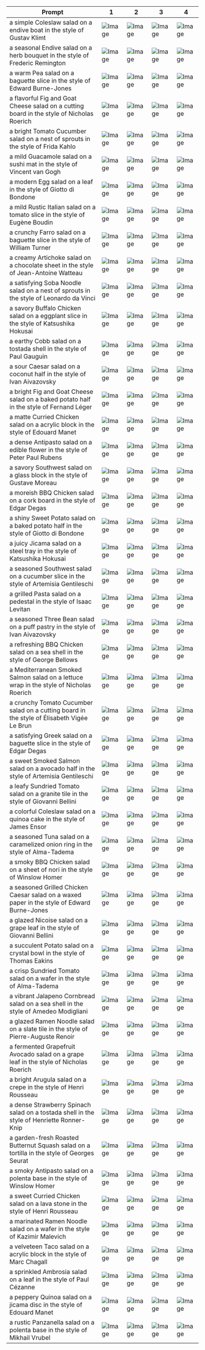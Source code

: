 | Prompt | 1 | 2 | 3 | 4 |
|-|-|-|-|-|
| a simple Coleslaw salad on a endive boat in the style of Gustav Klimt | ![Image](https://salad-benchmark-public-assets.s3.us-east-2.amazonaws.com/sdxl/a846d1b7-1a86-444f-9194-dfe4240762d0-0.jpg) | ![Image](https://salad-benchmark-public-assets.s3.us-east-2.amazonaws.com/sdxl/a846d1b7-1a86-444f-9194-dfe4240762d0-1.jpg) | ![Image](https://salad-benchmark-public-assets.s3.us-east-2.amazonaws.com/sdxl/a846d1b7-1a86-444f-9194-dfe4240762d0-2.jpg) | ![Image](https://salad-benchmark-public-assets.s3.us-east-2.amazonaws.com/sdxl/a846d1b7-1a86-444f-9194-dfe4240762d0-3.jpg) |
| a seasonal Endive salad on a herb bouquet in the style of Frederic Remington | ![Image](https://salad-benchmark-public-assets.s3.us-east-2.amazonaws.com/sdxl/09146f90-bbc5-4cf9-bad2-0154a5163276-0.jpg) | ![Image](https://salad-benchmark-public-assets.s3.us-east-2.amazonaws.com/sdxl/09146f90-bbc5-4cf9-bad2-0154a5163276-1.jpg) | ![Image](https://salad-benchmark-public-assets.s3.us-east-2.amazonaws.com/sdxl/09146f90-bbc5-4cf9-bad2-0154a5163276-2.jpg) | ![Image](https://salad-benchmark-public-assets.s3.us-east-2.amazonaws.com/sdxl/09146f90-bbc5-4cf9-bad2-0154a5163276-3.jpg) |
| a warm Pea salad on a baguette slice in the style of Edward Burne-Jones | ![Image](https://salad-benchmark-public-assets.s3.us-east-2.amazonaws.com/sdxl/bbe3e2ad-158a-44c6-a68d-217810a65d69-0.jpg) | ![Image](https://salad-benchmark-public-assets.s3.us-east-2.amazonaws.com/sdxl/bbe3e2ad-158a-44c6-a68d-217810a65d69-1.jpg) | ![Image](https://salad-benchmark-public-assets.s3.us-east-2.amazonaws.com/sdxl/bbe3e2ad-158a-44c6-a68d-217810a65d69-2.jpg) | ![Image](https://salad-benchmark-public-assets.s3.us-east-2.amazonaws.com/sdxl/bbe3e2ad-158a-44c6-a68d-217810a65d69-3.jpg) |
| a flavorful Fig and Goat Cheese salad on a cutting board in the style of Nicholas Roerich | ![Image](https://salad-benchmark-public-assets.s3.us-east-2.amazonaws.com/sdxl/a432ea51-11e9-4ae5-ad69-087f0e078c26-0.jpg) | ![Image](https://salad-benchmark-public-assets.s3.us-east-2.amazonaws.com/sdxl/a432ea51-11e9-4ae5-ad69-087f0e078c26-1.jpg) | ![Image](https://salad-benchmark-public-assets.s3.us-east-2.amazonaws.com/sdxl/a432ea51-11e9-4ae5-ad69-087f0e078c26-2.jpg) | ![Image](https://salad-benchmark-public-assets.s3.us-east-2.amazonaws.com/sdxl/a432ea51-11e9-4ae5-ad69-087f0e078c26-3.jpg) |
| a bright Tomato Cucumber salad on a nest of sprouts in the style of Frida Kahlo | ![Image](https://salad-benchmark-public-assets.s3.us-east-2.amazonaws.com/sdxl/052a37bd-e87a-442c-a835-4bf389386489-0.jpg) | ![Image](https://salad-benchmark-public-assets.s3.us-east-2.amazonaws.com/sdxl/052a37bd-e87a-442c-a835-4bf389386489-1.jpg) | ![Image](https://salad-benchmark-public-assets.s3.us-east-2.amazonaws.com/sdxl/052a37bd-e87a-442c-a835-4bf389386489-2.jpg) | ![Image](https://salad-benchmark-public-assets.s3.us-east-2.amazonaws.com/sdxl/052a37bd-e87a-442c-a835-4bf389386489-3.jpg) |
| a mild Guacamole salad on a sushi mat in the style of Vincent van Gogh | ![Image](https://salad-benchmark-public-assets.s3.us-east-2.amazonaws.com/sdxl/b687066e-e2d6-4820-9f4b-42e43c50b2b4-0.jpg) | ![Image](https://salad-benchmark-public-assets.s3.us-east-2.amazonaws.com/sdxl/b687066e-e2d6-4820-9f4b-42e43c50b2b4-1.jpg) | ![Image](https://salad-benchmark-public-assets.s3.us-east-2.amazonaws.com/sdxl/b687066e-e2d6-4820-9f4b-42e43c50b2b4-2.jpg) | ![Image](https://salad-benchmark-public-assets.s3.us-east-2.amazonaws.com/sdxl/b687066e-e2d6-4820-9f4b-42e43c50b2b4-3.jpg) |
| a modern Egg salad on a leaf in the style of Giotto di Bondone | ![Image](https://salad-benchmark-public-assets.s3.us-east-2.amazonaws.com/sdxl/ab5737f5-1809-41f4-9827-f82b69687804-0.jpg) | ![Image](https://salad-benchmark-public-assets.s3.us-east-2.amazonaws.com/sdxl/ab5737f5-1809-41f4-9827-f82b69687804-1.jpg) | ![Image](https://salad-benchmark-public-assets.s3.us-east-2.amazonaws.com/sdxl/ab5737f5-1809-41f4-9827-f82b69687804-2.jpg) | ![Image](https://salad-benchmark-public-assets.s3.us-east-2.amazonaws.com/sdxl/ab5737f5-1809-41f4-9827-f82b69687804-3.jpg) |
| a mild Rustic Italian salad on a tomato slice in the style of Eugène Boudin | ![Image](https://salad-benchmark-public-assets.s3.us-east-2.amazonaws.com/sdxl/b9014398-7f84-4b6a-be4a-6cfbe0dc5d4a-0.jpg) | ![Image](https://salad-benchmark-public-assets.s3.us-east-2.amazonaws.com/sdxl/b9014398-7f84-4b6a-be4a-6cfbe0dc5d4a-1.jpg) | ![Image](https://salad-benchmark-public-assets.s3.us-east-2.amazonaws.com/sdxl/b9014398-7f84-4b6a-be4a-6cfbe0dc5d4a-2.jpg) | ![Image](https://salad-benchmark-public-assets.s3.us-east-2.amazonaws.com/sdxl/b9014398-7f84-4b6a-be4a-6cfbe0dc5d4a-3.jpg) |
| a crunchy Farro salad on a baguette slice in the style of William Turner | ![Image](https://salad-benchmark-public-assets.s3.us-east-2.amazonaws.com/sdxl/efe8e291-b849-49b1-aef4-ec87c28f8a21-0.jpg) | ![Image](https://salad-benchmark-public-assets.s3.us-east-2.amazonaws.com/sdxl/efe8e291-b849-49b1-aef4-ec87c28f8a21-1.jpg) | ![Image](https://salad-benchmark-public-assets.s3.us-east-2.amazonaws.com/sdxl/efe8e291-b849-49b1-aef4-ec87c28f8a21-2.jpg) | ![Image](https://salad-benchmark-public-assets.s3.us-east-2.amazonaws.com/sdxl/efe8e291-b849-49b1-aef4-ec87c28f8a21-3.jpg) |
| a creamy Artichoke salad on a chocolate sheet in the style of Jean-Antoine Watteau | ![Image](https://salad-benchmark-public-assets.s3.us-east-2.amazonaws.com/sdxl/e92ee90d-0fec-4b5d-8a68-859e691170cf-0.jpg) | ![Image](https://salad-benchmark-public-assets.s3.us-east-2.amazonaws.com/sdxl/e92ee90d-0fec-4b5d-8a68-859e691170cf-1.jpg) | ![Image](https://salad-benchmark-public-assets.s3.us-east-2.amazonaws.com/sdxl/e92ee90d-0fec-4b5d-8a68-859e691170cf-2.jpg) | ![Image](https://salad-benchmark-public-assets.s3.us-east-2.amazonaws.com/sdxl/e92ee90d-0fec-4b5d-8a68-859e691170cf-3.jpg) |
| a satisfying Soba Noodle salad on a nest of sprouts in the style of Leonardo da Vinci | ![Image](https://salad-benchmark-public-assets.s3.us-east-2.amazonaws.com/sdxl/3feab594-6d16-4f8c-bfc1-490730ff22f7-0.jpg) | ![Image](https://salad-benchmark-public-assets.s3.us-east-2.amazonaws.com/sdxl/3feab594-6d16-4f8c-bfc1-490730ff22f7-1.jpg) | ![Image](https://salad-benchmark-public-assets.s3.us-east-2.amazonaws.com/sdxl/3feab594-6d16-4f8c-bfc1-490730ff22f7-2.jpg) | ![Image](https://salad-benchmark-public-assets.s3.us-east-2.amazonaws.com/sdxl/3feab594-6d16-4f8c-bfc1-490730ff22f7-3.jpg) |
| a savory Buffalo Chicken salad on a eggplant slice in the style of Katsushika Hokusai | ![Image](https://salad-benchmark-public-assets.s3.us-east-2.amazonaws.com/sdxl/7fde077e-ed4c-4906-a8cd-7205d4023532-0.jpg) | ![Image](https://salad-benchmark-public-assets.s3.us-east-2.amazonaws.com/sdxl/7fde077e-ed4c-4906-a8cd-7205d4023532-1.jpg) | ![Image](https://salad-benchmark-public-assets.s3.us-east-2.amazonaws.com/sdxl/7fde077e-ed4c-4906-a8cd-7205d4023532-2.jpg) | ![Image](https://salad-benchmark-public-assets.s3.us-east-2.amazonaws.com/sdxl/7fde077e-ed4c-4906-a8cd-7205d4023532-3.jpg) |
| a earthy Cobb salad on a tostada shell in the style of Paul Gauguin | ![Image](https://salad-benchmark-public-assets.s3.us-east-2.amazonaws.com/sdxl/6f551b98-f195-4843-915b-2a32672ccb02-0.jpg) | ![Image](https://salad-benchmark-public-assets.s3.us-east-2.amazonaws.com/sdxl/6f551b98-f195-4843-915b-2a32672ccb02-1.jpg) | ![Image](https://salad-benchmark-public-assets.s3.us-east-2.amazonaws.com/sdxl/6f551b98-f195-4843-915b-2a32672ccb02-2.jpg) | ![Image](https://salad-benchmark-public-assets.s3.us-east-2.amazonaws.com/sdxl/6f551b98-f195-4843-915b-2a32672ccb02-3.jpg) |
| a sour Caesar salad on a coconut half in the style of Ivan Aivazovsky | ![Image](https://salad-benchmark-public-assets.s3.us-east-2.amazonaws.com/sdxl/610ec96d-419f-4c8e-9f00-a5bcf4f0e4a3-0.jpg) | ![Image](https://salad-benchmark-public-assets.s3.us-east-2.amazonaws.com/sdxl/610ec96d-419f-4c8e-9f00-a5bcf4f0e4a3-1.jpg) | ![Image](https://salad-benchmark-public-assets.s3.us-east-2.amazonaws.com/sdxl/610ec96d-419f-4c8e-9f00-a5bcf4f0e4a3-2.jpg) | ![Image](https://salad-benchmark-public-assets.s3.us-east-2.amazonaws.com/sdxl/610ec96d-419f-4c8e-9f00-a5bcf4f0e4a3-3.jpg) |
| a bright Fig and Goat Cheese salad on a baked potato half in the style of Fernand Léger | ![Image](https://salad-benchmark-public-assets.s3.us-east-2.amazonaws.com/sdxl/d3e2caa2-5026-4250-9330-3008c95811cd-0.jpg) | ![Image](https://salad-benchmark-public-assets.s3.us-east-2.amazonaws.com/sdxl/d3e2caa2-5026-4250-9330-3008c95811cd-1.jpg) | ![Image](https://salad-benchmark-public-assets.s3.us-east-2.amazonaws.com/sdxl/d3e2caa2-5026-4250-9330-3008c95811cd-2.jpg) | ![Image](https://salad-benchmark-public-assets.s3.us-east-2.amazonaws.com/sdxl/d3e2caa2-5026-4250-9330-3008c95811cd-3.jpg) |
| a matte Curried Chicken salad on a acrylic block in the style of Edouard Manet | ![Image](https://salad-benchmark-public-assets.s3.us-east-2.amazonaws.com/sdxl/139fc430-e7df-4445-bfe7-ef8245483076-0.jpg) | ![Image](https://salad-benchmark-public-assets.s3.us-east-2.amazonaws.com/sdxl/139fc430-e7df-4445-bfe7-ef8245483076-1.jpg) | ![Image](https://salad-benchmark-public-assets.s3.us-east-2.amazonaws.com/sdxl/139fc430-e7df-4445-bfe7-ef8245483076-2.jpg) | ![Image](https://salad-benchmark-public-assets.s3.us-east-2.amazonaws.com/sdxl/139fc430-e7df-4445-bfe7-ef8245483076-3.jpg) |
| a dense Antipasto salad on a edible flower in the style of Peter Paul Rubens | ![Image](https://salad-benchmark-public-assets.s3.us-east-2.amazonaws.com/sdxl/53403260-32ab-4bd4-97cf-76b19cd12d59-0.jpg) | ![Image](https://salad-benchmark-public-assets.s3.us-east-2.amazonaws.com/sdxl/53403260-32ab-4bd4-97cf-76b19cd12d59-1.jpg) | ![Image](https://salad-benchmark-public-assets.s3.us-east-2.amazonaws.com/sdxl/53403260-32ab-4bd4-97cf-76b19cd12d59-2.jpg) | ![Image](https://salad-benchmark-public-assets.s3.us-east-2.amazonaws.com/sdxl/53403260-32ab-4bd4-97cf-76b19cd12d59-3.jpg) |
| a savory Southwest salad on a glass block in the style of Gustave Moreau | ![Image](https://salad-benchmark-public-assets.s3.us-east-2.amazonaws.com/sdxl/fe9e884e-d5f0-46c2-813c-0cf3872d6643-0.jpg) | ![Image](https://salad-benchmark-public-assets.s3.us-east-2.amazonaws.com/sdxl/fe9e884e-d5f0-46c2-813c-0cf3872d6643-1.jpg) | ![Image](https://salad-benchmark-public-assets.s3.us-east-2.amazonaws.com/sdxl/fe9e884e-d5f0-46c2-813c-0cf3872d6643-2.jpg) | ![Image](https://salad-benchmark-public-assets.s3.us-east-2.amazonaws.com/sdxl/fe9e884e-d5f0-46c2-813c-0cf3872d6643-3.jpg) |
| a moreish BBQ Chicken salad on a cork board in the style of Edgar Degas | ![Image](https://salad-benchmark-public-assets.s3.us-east-2.amazonaws.com/sdxl/6d81cebc-8781-48ef-aacd-01f13a17ab2c-0.jpg) | ![Image](https://salad-benchmark-public-assets.s3.us-east-2.amazonaws.com/sdxl/6d81cebc-8781-48ef-aacd-01f13a17ab2c-1.jpg) | ![Image](https://salad-benchmark-public-assets.s3.us-east-2.amazonaws.com/sdxl/6d81cebc-8781-48ef-aacd-01f13a17ab2c-2.jpg) | ![Image](https://salad-benchmark-public-assets.s3.us-east-2.amazonaws.com/sdxl/6d81cebc-8781-48ef-aacd-01f13a17ab2c-3.jpg) |
| a shiny Sweet Potato salad on a baked potato half in the style of Giotto di Bondone | ![Image](https://salad-benchmark-public-assets.s3.us-east-2.amazonaws.com/sdxl/22312c0b-57c1-475d-b1a2-109ba576358b-0.jpg) | ![Image](https://salad-benchmark-public-assets.s3.us-east-2.amazonaws.com/sdxl/22312c0b-57c1-475d-b1a2-109ba576358b-1.jpg) | ![Image](https://salad-benchmark-public-assets.s3.us-east-2.amazonaws.com/sdxl/22312c0b-57c1-475d-b1a2-109ba576358b-2.jpg) | ![Image](https://salad-benchmark-public-assets.s3.us-east-2.amazonaws.com/sdxl/22312c0b-57c1-475d-b1a2-109ba576358b-3.jpg) |
| a juicy Jicama salad on a steel tray in the style of Katsushika Hokusai | ![Image](https://salad-benchmark-public-assets.s3.us-east-2.amazonaws.com/sdxl/167be360-1d3f-4cee-8713-8a029112c24f-0.jpg) | ![Image](https://salad-benchmark-public-assets.s3.us-east-2.amazonaws.com/sdxl/167be360-1d3f-4cee-8713-8a029112c24f-1.jpg) | ![Image](https://salad-benchmark-public-assets.s3.us-east-2.amazonaws.com/sdxl/167be360-1d3f-4cee-8713-8a029112c24f-2.jpg) | ![Image](https://salad-benchmark-public-assets.s3.us-east-2.amazonaws.com/sdxl/167be360-1d3f-4cee-8713-8a029112c24f-3.jpg) |
| a seasoned Southwest salad on a cucumber slice in the style of Artemisia Gentileschi | ![Image](https://salad-benchmark-public-assets.s3.us-east-2.amazonaws.com/sdxl/5e6713ac-3f0a-4661-942f-cdc27baaab8e-0.jpg) | ![Image](https://salad-benchmark-public-assets.s3.us-east-2.amazonaws.com/sdxl/5e6713ac-3f0a-4661-942f-cdc27baaab8e-1.jpg) | ![Image](https://salad-benchmark-public-assets.s3.us-east-2.amazonaws.com/sdxl/5e6713ac-3f0a-4661-942f-cdc27baaab8e-2.jpg) | ![Image](https://salad-benchmark-public-assets.s3.us-east-2.amazonaws.com/sdxl/5e6713ac-3f0a-4661-942f-cdc27baaab8e-3.jpg) |
| a grilled Pasta salad on a pedestal in the style of Isaac Levitan | ![Image](https://salad-benchmark-public-assets.s3.us-east-2.amazonaws.com/sdxl/c058fb58-d0c3-4fc7-a924-97bea527e6e2-0.jpg) | ![Image](https://salad-benchmark-public-assets.s3.us-east-2.amazonaws.com/sdxl/c058fb58-d0c3-4fc7-a924-97bea527e6e2-1.jpg) | ![Image](https://salad-benchmark-public-assets.s3.us-east-2.amazonaws.com/sdxl/c058fb58-d0c3-4fc7-a924-97bea527e6e2-2.jpg) | ![Image](https://salad-benchmark-public-assets.s3.us-east-2.amazonaws.com/sdxl/c058fb58-d0c3-4fc7-a924-97bea527e6e2-3.jpg) |
| a seasoned Three Bean salad on a puff pastry in the style of Ivan Aivazovsky | ![Image](https://salad-benchmark-public-assets.s3.us-east-2.amazonaws.com/sdxl/6c902ba1-5f15-45c9-b60e-c30d34357a82-0.jpg) | ![Image](https://salad-benchmark-public-assets.s3.us-east-2.amazonaws.com/sdxl/6c902ba1-5f15-45c9-b60e-c30d34357a82-1.jpg) | ![Image](https://salad-benchmark-public-assets.s3.us-east-2.amazonaws.com/sdxl/6c902ba1-5f15-45c9-b60e-c30d34357a82-2.jpg) | ![Image](https://salad-benchmark-public-assets.s3.us-east-2.amazonaws.com/sdxl/6c902ba1-5f15-45c9-b60e-c30d34357a82-3.jpg) |
| a refreshing BBQ Chicken salad on a sea shell in the style of George Bellows | ![Image](https://salad-benchmark-public-assets.s3.us-east-2.amazonaws.com/sdxl/42fda6c0-50cd-449c-ad8b-d9b55efd44d5-0.jpg) | ![Image](https://salad-benchmark-public-assets.s3.us-east-2.amazonaws.com/sdxl/42fda6c0-50cd-449c-ad8b-d9b55efd44d5-1.jpg) | ![Image](https://salad-benchmark-public-assets.s3.us-east-2.amazonaws.com/sdxl/42fda6c0-50cd-449c-ad8b-d9b55efd44d5-2.jpg) | ![Image](https://salad-benchmark-public-assets.s3.us-east-2.amazonaws.com/sdxl/42fda6c0-50cd-449c-ad8b-d9b55efd44d5-3.jpg) |
| a Mediterranean Smoked Salmon salad on a lettuce wrap in the style of Nicholas Roerich | ![Image](https://salad-benchmark-public-assets.s3.us-east-2.amazonaws.com/sdxl/d771213e-057d-41cb-b551-7fd75d26b292-0.jpg) | ![Image](https://salad-benchmark-public-assets.s3.us-east-2.amazonaws.com/sdxl/d771213e-057d-41cb-b551-7fd75d26b292-1.jpg) | ![Image](https://salad-benchmark-public-assets.s3.us-east-2.amazonaws.com/sdxl/d771213e-057d-41cb-b551-7fd75d26b292-2.jpg) | ![Image](https://salad-benchmark-public-assets.s3.us-east-2.amazonaws.com/sdxl/d771213e-057d-41cb-b551-7fd75d26b292-3.jpg) |
| a crunchy Tomato Cucumber salad on a cutting board in the style of Élisabeth Vigée Le Brun | ![Image](https://salad-benchmark-public-assets.s3.us-east-2.amazonaws.com/sdxl/9337c95d-54c6-467d-9e43-e20e166a1f41-0.jpg) | ![Image](https://salad-benchmark-public-assets.s3.us-east-2.amazonaws.com/sdxl/9337c95d-54c6-467d-9e43-e20e166a1f41-1.jpg) | ![Image](https://salad-benchmark-public-assets.s3.us-east-2.amazonaws.com/sdxl/9337c95d-54c6-467d-9e43-e20e166a1f41-2.jpg) | ![Image](https://salad-benchmark-public-assets.s3.us-east-2.amazonaws.com/sdxl/9337c95d-54c6-467d-9e43-e20e166a1f41-3.jpg) |
| a satisfying Greek salad on a baguette slice in the style of Edgar Degas | ![Image](https://salad-benchmark-public-assets.s3.us-east-2.amazonaws.com/sdxl/daa1f983-7538-4b41-97c7-9b359573c87c-0.jpg) | ![Image](https://salad-benchmark-public-assets.s3.us-east-2.amazonaws.com/sdxl/daa1f983-7538-4b41-97c7-9b359573c87c-1.jpg) | ![Image](https://salad-benchmark-public-assets.s3.us-east-2.amazonaws.com/sdxl/daa1f983-7538-4b41-97c7-9b359573c87c-2.jpg) | ![Image](https://salad-benchmark-public-assets.s3.us-east-2.amazonaws.com/sdxl/daa1f983-7538-4b41-97c7-9b359573c87c-3.jpg) |
| a sweet Smoked Salmon salad on a avocado half in the style of Artemisia Gentileschi | ![Image](https://salad-benchmark-public-assets.s3.us-east-2.amazonaws.com/sdxl/342cd38f-2c72-4dd9-aea9-9fa479aa0d33-0.jpg) | ![Image](https://salad-benchmark-public-assets.s3.us-east-2.amazonaws.com/sdxl/342cd38f-2c72-4dd9-aea9-9fa479aa0d33-1.jpg) | ![Image](https://salad-benchmark-public-assets.s3.us-east-2.amazonaws.com/sdxl/342cd38f-2c72-4dd9-aea9-9fa479aa0d33-2.jpg) | ![Image](https://salad-benchmark-public-assets.s3.us-east-2.amazonaws.com/sdxl/342cd38f-2c72-4dd9-aea9-9fa479aa0d33-3.jpg) |
| a leafy Sundried Tomato salad on a granite tile in the style of Giovanni Bellini | ![Image](https://salad-benchmark-public-assets.s3.us-east-2.amazonaws.com/sdxl/97a0190b-e9dc-40a3-bef6-659f337d284e-0.jpg) | ![Image](https://salad-benchmark-public-assets.s3.us-east-2.amazonaws.com/sdxl/97a0190b-e9dc-40a3-bef6-659f337d284e-1.jpg) | ![Image](https://salad-benchmark-public-assets.s3.us-east-2.amazonaws.com/sdxl/97a0190b-e9dc-40a3-bef6-659f337d284e-2.jpg) | ![Image](https://salad-benchmark-public-assets.s3.us-east-2.amazonaws.com/sdxl/97a0190b-e9dc-40a3-bef6-659f337d284e-3.jpg) |
| a colorful Coleslaw salad on a quinoa cake in the style of James Ensor | ![Image](https://salad-benchmark-public-assets.s3.us-east-2.amazonaws.com/sdxl/22ca8d26-edc2-4924-a696-77e615ead842-0.jpg) | ![Image](https://salad-benchmark-public-assets.s3.us-east-2.amazonaws.com/sdxl/22ca8d26-edc2-4924-a696-77e615ead842-1.jpg) | ![Image](https://salad-benchmark-public-assets.s3.us-east-2.amazonaws.com/sdxl/22ca8d26-edc2-4924-a696-77e615ead842-2.jpg) | ![Image](https://salad-benchmark-public-assets.s3.us-east-2.amazonaws.com/sdxl/22ca8d26-edc2-4924-a696-77e615ead842-3.jpg) |
| a seasoned Tuna salad on a caramelized onion ring in the style of Alma-Tadema | ![Image](https://salad-benchmark-public-assets.s3.us-east-2.amazonaws.com/sdxl/7caf442d-8b77-4243-bf6d-226214130307-0.jpg) | ![Image](https://salad-benchmark-public-assets.s3.us-east-2.amazonaws.com/sdxl/7caf442d-8b77-4243-bf6d-226214130307-1.jpg) | ![Image](https://salad-benchmark-public-assets.s3.us-east-2.amazonaws.com/sdxl/7caf442d-8b77-4243-bf6d-226214130307-2.jpg) | ![Image](https://salad-benchmark-public-assets.s3.us-east-2.amazonaws.com/sdxl/7caf442d-8b77-4243-bf6d-226214130307-3.jpg) |
| a smoky BBQ Chicken salad on a sheet of nori in the style of Winslow Homer | ![Image](https://salad-benchmark-public-assets.s3.us-east-2.amazonaws.com/sdxl/f0430973-5837-4136-a3a6-1ec5480e8245-0.jpg) | ![Image](https://salad-benchmark-public-assets.s3.us-east-2.amazonaws.com/sdxl/f0430973-5837-4136-a3a6-1ec5480e8245-1.jpg) | ![Image](https://salad-benchmark-public-assets.s3.us-east-2.amazonaws.com/sdxl/f0430973-5837-4136-a3a6-1ec5480e8245-2.jpg) | ![Image](https://salad-benchmark-public-assets.s3.us-east-2.amazonaws.com/sdxl/f0430973-5837-4136-a3a6-1ec5480e8245-3.jpg) |
| a seasoned Grilled Chicken Caesar salad on a waxed paper in the style of Edward Burne-Jones | ![Image](https://salad-benchmark-public-assets.s3.us-east-2.amazonaws.com/sdxl/0bcd8ef5-98f9-40f6-984e-431bd22c5f19-0.jpg) | ![Image](https://salad-benchmark-public-assets.s3.us-east-2.amazonaws.com/sdxl/0bcd8ef5-98f9-40f6-984e-431bd22c5f19-1.jpg) | ![Image](https://salad-benchmark-public-assets.s3.us-east-2.amazonaws.com/sdxl/0bcd8ef5-98f9-40f6-984e-431bd22c5f19-2.jpg) | ![Image](https://salad-benchmark-public-assets.s3.us-east-2.amazonaws.com/sdxl/0bcd8ef5-98f9-40f6-984e-431bd22c5f19-3.jpg) |
| a glazed Nicoise salad on a grape leaf in the style of Giovanni Bellini | ![Image](https://salad-benchmark-public-assets.s3.us-east-2.amazonaws.com/sdxl/4755689e-a2ab-40dc-8b24-91fe227b6f69-0.jpg) | ![Image](https://salad-benchmark-public-assets.s3.us-east-2.amazonaws.com/sdxl/4755689e-a2ab-40dc-8b24-91fe227b6f69-1.jpg) | ![Image](https://salad-benchmark-public-assets.s3.us-east-2.amazonaws.com/sdxl/4755689e-a2ab-40dc-8b24-91fe227b6f69-2.jpg) | ![Image](https://salad-benchmark-public-assets.s3.us-east-2.amazonaws.com/sdxl/4755689e-a2ab-40dc-8b24-91fe227b6f69-3.jpg) |
| a succulent Potato salad on a crystal bowl in the style of Thomas Eakins | ![Image](https://salad-benchmark-public-assets.s3.us-east-2.amazonaws.com/sdxl/8e8d7048-0bd7-404c-960e-94ec40d94af6-0.jpg) | ![Image](https://salad-benchmark-public-assets.s3.us-east-2.amazonaws.com/sdxl/8e8d7048-0bd7-404c-960e-94ec40d94af6-1.jpg) | ![Image](https://salad-benchmark-public-assets.s3.us-east-2.amazonaws.com/sdxl/8e8d7048-0bd7-404c-960e-94ec40d94af6-2.jpg) | ![Image](https://salad-benchmark-public-assets.s3.us-east-2.amazonaws.com/sdxl/8e8d7048-0bd7-404c-960e-94ec40d94af6-3.jpg) |
| a crisp Sundried Tomato salad on a wafer in the style of Alma-Tadema | ![Image](https://salad-benchmark-public-assets.s3.us-east-2.amazonaws.com/sdxl/3abadde0-62a4-45f1-8dec-d162e23d2015-0.jpg) | ![Image](https://salad-benchmark-public-assets.s3.us-east-2.amazonaws.com/sdxl/3abadde0-62a4-45f1-8dec-d162e23d2015-1.jpg) | ![Image](https://salad-benchmark-public-assets.s3.us-east-2.amazonaws.com/sdxl/3abadde0-62a4-45f1-8dec-d162e23d2015-2.jpg) | ![Image](https://salad-benchmark-public-assets.s3.us-east-2.amazonaws.com/sdxl/3abadde0-62a4-45f1-8dec-d162e23d2015-3.jpg) |
| a vibrant Jalapeno Cornbread salad on a sea shell in the style of Amedeo Modigliani | ![Image](https://salad-benchmark-public-assets.s3.us-east-2.amazonaws.com/sdxl/8eea2ec7-8a89-43aa-bfdd-b10cc98a6754-0.jpg) | ![Image](https://salad-benchmark-public-assets.s3.us-east-2.amazonaws.com/sdxl/8eea2ec7-8a89-43aa-bfdd-b10cc98a6754-1.jpg) | ![Image](https://salad-benchmark-public-assets.s3.us-east-2.amazonaws.com/sdxl/8eea2ec7-8a89-43aa-bfdd-b10cc98a6754-2.jpg) | ![Image](https://salad-benchmark-public-assets.s3.us-east-2.amazonaws.com/sdxl/8eea2ec7-8a89-43aa-bfdd-b10cc98a6754-3.jpg) |
| a glazed Ramen Noodle salad on a slate tile in the style of Pierre-Auguste Renoir | ![Image](https://salad-benchmark-public-assets.s3.us-east-2.amazonaws.com/sdxl/c715f3aa-94e0-4e51-b7b7-201f5fd3dca6-0.jpg) | ![Image](https://salad-benchmark-public-assets.s3.us-east-2.amazonaws.com/sdxl/c715f3aa-94e0-4e51-b7b7-201f5fd3dca6-1.jpg) | ![Image](https://salad-benchmark-public-assets.s3.us-east-2.amazonaws.com/sdxl/c715f3aa-94e0-4e51-b7b7-201f5fd3dca6-2.jpg) | ![Image](https://salad-benchmark-public-assets.s3.us-east-2.amazonaws.com/sdxl/c715f3aa-94e0-4e51-b7b7-201f5fd3dca6-3.jpg) |
| a fermented Grapefruit Avocado salad on a grape leaf in the style of Nicholas Roerich | ![Image](https://salad-benchmark-public-assets.s3.us-east-2.amazonaws.com/sdxl/dfa429f2-4a07-45db-9249-18b971d3ee96-0.jpg) | ![Image](https://salad-benchmark-public-assets.s3.us-east-2.amazonaws.com/sdxl/dfa429f2-4a07-45db-9249-18b971d3ee96-1.jpg) | ![Image](https://salad-benchmark-public-assets.s3.us-east-2.amazonaws.com/sdxl/dfa429f2-4a07-45db-9249-18b971d3ee96-2.jpg) | ![Image](https://salad-benchmark-public-assets.s3.us-east-2.amazonaws.com/sdxl/dfa429f2-4a07-45db-9249-18b971d3ee96-3.jpg) |
| a bright Arugula salad on a crepe in the style of Henri Rousseau | ![Image](https://salad-benchmark-public-assets.s3.us-east-2.amazonaws.com/sdxl/c1c79669-1f8f-408a-b7ef-55256621e35a-0.jpg) | ![Image](https://salad-benchmark-public-assets.s3.us-east-2.amazonaws.com/sdxl/c1c79669-1f8f-408a-b7ef-55256621e35a-1.jpg) | ![Image](https://salad-benchmark-public-assets.s3.us-east-2.amazonaws.com/sdxl/c1c79669-1f8f-408a-b7ef-55256621e35a-2.jpg) | ![Image](https://salad-benchmark-public-assets.s3.us-east-2.amazonaws.com/sdxl/c1c79669-1f8f-408a-b7ef-55256621e35a-3.jpg) |
| a dense Strawberry Spinach salad on a tostada shell in the style of Henriette Ronner-Knip | ![Image](https://salad-benchmark-public-assets.s3.us-east-2.amazonaws.com/sdxl/cc589f68-0daf-4e35-b7ac-50496e5d7567-0.jpg) | ![Image](https://salad-benchmark-public-assets.s3.us-east-2.amazonaws.com/sdxl/cc589f68-0daf-4e35-b7ac-50496e5d7567-1.jpg) | ![Image](https://salad-benchmark-public-assets.s3.us-east-2.amazonaws.com/sdxl/cc589f68-0daf-4e35-b7ac-50496e5d7567-2.jpg) | ![Image](https://salad-benchmark-public-assets.s3.us-east-2.amazonaws.com/sdxl/cc589f68-0daf-4e35-b7ac-50496e5d7567-3.jpg) |
| a garden-fresh Roasted Butternut Squash salad on a tortilla in the style of Georges Seurat | ![Image](https://salad-benchmark-public-assets.s3.us-east-2.amazonaws.com/sdxl/458f00f1-2702-467f-8604-fb111f9334ea-0.jpg) | ![Image](https://salad-benchmark-public-assets.s3.us-east-2.amazonaws.com/sdxl/458f00f1-2702-467f-8604-fb111f9334ea-1.jpg) | ![Image](https://salad-benchmark-public-assets.s3.us-east-2.amazonaws.com/sdxl/458f00f1-2702-467f-8604-fb111f9334ea-2.jpg) | ![Image](https://salad-benchmark-public-assets.s3.us-east-2.amazonaws.com/sdxl/458f00f1-2702-467f-8604-fb111f9334ea-3.jpg) |
| a smoky Antipasto salad on a polenta base in the style of Winslow Homer | ![Image](https://salad-benchmark-public-assets.s3.us-east-2.amazonaws.com/sdxl/8473e528-e9eb-4cfe-8101-3712f8c34022-0.jpg) | ![Image](https://salad-benchmark-public-assets.s3.us-east-2.amazonaws.com/sdxl/8473e528-e9eb-4cfe-8101-3712f8c34022-1.jpg) | ![Image](https://salad-benchmark-public-assets.s3.us-east-2.amazonaws.com/sdxl/8473e528-e9eb-4cfe-8101-3712f8c34022-2.jpg) | ![Image](https://salad-benchmark-public-assets.s3.us-east-2.amazonaws.com/sdxl/8473e528-e9eb-4cfe-8101-3712f8c34022-3.jpg) |
| a sweet Curried Chicken salad on a lava stone in the style of Henri Rousseau | ![Image](https://salad-benchmark-public-assets.s3.us-east-2.amazonaws.com/sdxl/5779e77c-0649-4e78-a878-50b10396403d-0.jpg) | ![Image](https://salad-benchmark-public-assets.s3.us-east-2.amazonaws.com/sdxl/5779e77c-0649-4e78-a878-50b10396403d-1.jpg) | ![Image](https://salad-benchmark-public-assets.s3.us-east-2.amazonaws.com/sdxl/5779e77c-0649-4e78-a878-50b10396403d-2.jpg) | ![Image](https://salad-benchmark-public-assets.s3.us-east-2.amazonaws.com/sdxl/5779e77c-0649-4e78-a878-50b10396403d-3.jpg) |
| a marinated Ramen Noodle salad on a wafer in the style of Kazimir Malevich | ![Image](https://salad-benchmark-public-assets.s3.us-east-2.amazonaws.com/sdxl/f712cca0-d807-48f8-bc31-3cd9dcfaf29c-0.jpg) | ![Image](https://salad-benchmark-public-assets.s3.us-east-2.amazonaws.com/sdxl/f712cca0-d807-48f8-bc31-3cd9dcfaf29c-1.jpg) | ![Image](https://salad-benchmark-public-assets.s3.us-east-2.amazonaws.com/sdxl/f712cca0-d807-48f8-bc31-3cd9dcfaf29c-2.jpg) | ![Image](https://salad-benchmark-public-assets.s3.us-east-2.amazonaws.com/sdxl/f712cca0-d807-48f8-bc31-3cd9dcfaf29c-3.jpg) |
| a velveteen Taco salad on a acrylic block in the style of Marc Chagall | ![Image](https://salad-benchmark-public-assets.s3.us-east-2.amazonaws.com/sdxl/30d615c6-dbdc-49ba-b7b6-d9af6993ef30-0.jpg) | ![Image](https://salad-benchmark-public-assets.s3.us-east-2.amazonaws.com/sdxl/30d615c6-dbdc-49ba-b7b6-d9af6993ef30-1.jpg) | ![Image](https://salad-benchmark-public-assets.s3.us-east-2.amazonaws.com/sdxl/30d615c6-dbdc-49ba-b7b6-d9af6993ef30-2.jpg) | ![Image](https://salad-benchmark-public-assets.s3.us-east-2.amazonaws.com/sdxl/30d615c6-dbdc-49ba-b7b6-d9af6993ef30-3.jpg) |
| a sprinkled Ambrosia salad on a leaf in the style of Paul Cézanne | ![Image](https://salad-benchmark-public-assets.s3.us-east-2.amazonaws.com/sdxl/e50a1e87-dbf1-4cc2-a830-3128ff55b8fc-0.jpg) | ![Image](https://salad-benchmark-public-assets.s3.us-east-2.amazonaws.com/sdxl/e50a1e87-dbf1-4cc2-a830-3128ff55b8fc-1.jpg) | ![Image](https://salad-benchmark-public-assets.s3.us-east-2.amazonaws.com/sdxl/e50a1e87-dbf1-4cc2-a830-3128ff55b8fc-2.jpg) | ![Image](https://salad-benchmark-public-assets.s3.us-east-2.amazonaws.com/sdxl/e50a1e87-dbf1-4cc2-a830-3128ff55b8fc-3.jpg) |
| a peppery Quinoa salad on a jicama disc in the style of Edouard Manet | ![Image](https://salad-benchmark-public-assets.s3.us-east-2.amazonaws.com/sdxl/8ca4fddb-a837-4e7f-9c87-9c2dece9d52e-0.jpg) | ![Image](https://salad-benchmark-public-assets.s3.us-east-2.amazonaws.com/sdxl/8ca4fddb-a837-4e7f-9c87-9c2dece9d52e-1.jpg) | ![Image](https://salad-benchmark-public-assets.s3.us-east-2.amazonaws.com/sdxl/8ca4fddb-a837-4e7f-9c87-9c2dece9d52e-2.jpg) | ![Image](https://salad-benchmark-public-assets.s3.us-east-2.amazonaws.com/sdxl/8ca4fddb-a837-4e7f-9c87-9c2dece9d52e-3.jpg) |
| a rustic Panzanella salad on a polenta base in the style of Mikhail Vrubel | ![Image](https://salad-benchmark-public-assets.s3.us-east-2.amazonaws.com/sdxl/2772b914-0910-46d7-8ed2-d6aebe0e8f84-0.jpg) | ![Image](https://salad-benchmark-public-assets.s3.us-east-2.amazonaws.com/sdxl/2772b914-0910-46d7-8ed2-d6aebe0e8f84-1.jpg) | ![Image](https://salad-benchmark-public-assets.s3.us-east-2.amazonaws.com/sdxl/2772b914-0910-46d7-8ed2-d6aebe0e8f84-2.jpg) | ![Image](https://salad-benchmark-public-assets.s3.us-east-2.amazonaws.com/sdxl/2772b914-0910-46d7-8ed2-d6aebe0e8f84-3.jpg) |

